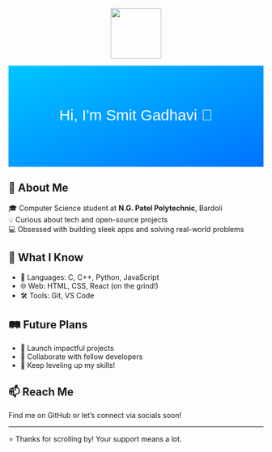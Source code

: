 <!-- Animated waving hand gif -->
<p align="center">
  <img src="https://raw.githubusercontent.com/smitportfolio/main/assets/avatar-1.gif" width="100px" />
</p>

<!-- Gradient background using HTML & SVG -->
<div align="center">
  <svg width="100%" height="200">
    <defs>
      <linearGradient id="grad" x1="0%" y1="0%" x2="100%" y2="100%">
        <stop offset="0%" style="stop-color:#00c6ff;stop-opacity:1" />
        <stop offset="100%" style="stop-color:#0072ff;stop-opacity:1" />
      </linearGradient>
    </defs>
    <rect width="100%" height="200" fill="url(#grad)" />
    <text x="50%" y="50%" dominant-baseline="middle" text-anchor="middle"
          font-size="30" fill="white" font-family="Arial">
      Hi, I'm Smit Gadhavi 👋
    </text>
  </svg>
</div>

## 📍 About Me
🎓 Computer Science student at **N.G. Patel Polytechnic**, Bardoli  
💡 Curious about tech and open-source projects  
💻 Obsessed with building sleek apps and solving real-world problems

## 🚀 What I Know
- 🧠 Languages: C, C++, Python, JavaScript  
- 🌐 Web: HTML, CSS, React (on the grind!)  
- 🛠️ Tools: Git, VS Code

## 🛤️ Future Plans
- 🔨 Launch impactful projects  
- 🤝 Collaborate with fellow developers  
- 🌱 Keep leveling up my skills!

## 📫 Reach Me
Find me on GitHub or let’s connect via socials soon!

---

⭐ Thanks for scrolling by! Your support means a lot.
